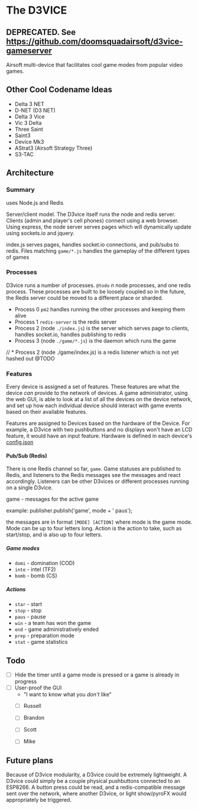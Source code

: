 # The D3VICE

## DEPRECATED. See https://github.com/doomsquadairsoft/d3vice-gameserver

Airsoft multi-device that facilitates cool game modes from popular video games.

## Other Cool Codename Ideas

  * Delta 3 NET
  * D-NET (D3 NET)
  * Delta 3 Vice
  * Vic 3 Delta
  * Three Saint
  * Saint3
  * Device Mk3
  * AStrat3 (Airsoft Strategy Three)
  * S3-TAC


## Architecture

### Summary

uses Node.js and Redis

Server/client model. The D3vice itself runs the node and redis server. Clients (admin and player's cell phones) connect using a web browser. Using express, the node server serves pages which will dynamically update using sockets.io and jquery.

index.js serves pages, handles socket.io connections, and pub/subs to redis. Files matching `game/*.js` handles the gameplay of the different types of games


### Processes

D3vice runs a number of processes. `@todo` _n_ node processes, and one redis process. These processes are built to be loosely coupled so in the future, the Redis server could be moved to a different place or sharded.

* Process 0 `pm2` handles running the other processes and keeping them alive
* Process 1 `redis-server` is the redis server
* Process 2 (node `./index.js`) is the server which serves page to clients, handles socket.io, handles publishing to redis
* Process 3 (node `./game/*.js`) is the daemon which runs the game


// * Process 2 (node ./game/index.js) is a redis listener which is not yet hashed out @TODO


### Features

Every device is assigned a set of features. These features are what the device _can_ provide to the network of devices. A game administrator, using the web GUI, is able to look at a list of all the devices on the device network, and set up how each individual device should interact with game events based on their available features.

Features are assigned to Devices based on the hardware of the Device. For example, a D3vice with two pushbuttons and no displays won't have an LCD feature, it would have an input feature. Hardware is defined in each device's [config.json](https://github.com/insanity54/thedevice3/wiki/config.json)




#### Pub/Sub (Redis)

There is one Redis channel so far, `game`. Game statuses are published to Redis, and listeners to the Redis messages see the messages and react accordingly. Listeners can be other D3vices or different processes running on a single D3vice.

game - messages for the active game

example: publisher.publish('game', mode + ' paus');

the messages are in format `[MODE] [ACTION]` where mode is the game mode. Mode can be up to four letters long. Action is the action to take, such as start/stop, and is also up to four letters.

##### Game modes

* `domi` - domination (COD)
* `inte` - intel (TF2)
* `bomb` - bomb (CS)

##### Actions

* `star` - start
* `stop` - stop
* `paus` - pause
* `win` - a team has won the game
* `end` - game administratively ended
* `prep` - preparation mode
* `stat` - game statistics




## Todo

* [ ] Hide the timer until a game mode is pressed or a game is already in progress
* [ ] User-proof the GUI
  * "I want to know what you _don't_ like"
  * [ ] Russell
  * [ ] Brandon
  * [ ] Scott
  * [ ] Mike


## Future plans

Because of D3vice modularity, a D3vice could be extremely lightweight. A D3vice could simply be a couple physical pushbuttons connected to an ESP8266. A button press could be read, and a redis-compatible message sent over the network, where another D3vice, or light show/pyroFX would appropriately be triggered.
